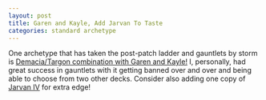 ```yaml
---
layout: post
title: Garen and Kayle, Add Jarvan To Taste
categories: standard archetype
---
```


One archetype that has taken the post-patch ladder and gauntlets by storm is [Demacia/Targon combination with Garen and Kayle!](2023-02-27-welcome-to-jekyll.markdown) I, personally, had great success in gauntlets with it getting banned over and over and being able to choose from two other decks. Consider also adding one copy of [Jarvan IV](https://lor.gg/card/04DE008/statistics) for extra edge!
